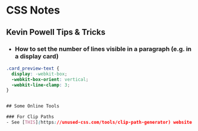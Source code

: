 # CSS Notes

## Kevin Powell Tips & Tricks

- ### How to set the number of lines visible in a paragraph (e.g. in a display card)
```css
.card_preview-text {
  display: -webkit-box;
  -webkit-box-orient: vertical;
  -webkit-line-clamp: 3;
}


## Some Online Tools

### For Clip Paths
- See [THIS](https://unused-css.com/tools/clip-path-generator) website for producing clip-paths.
